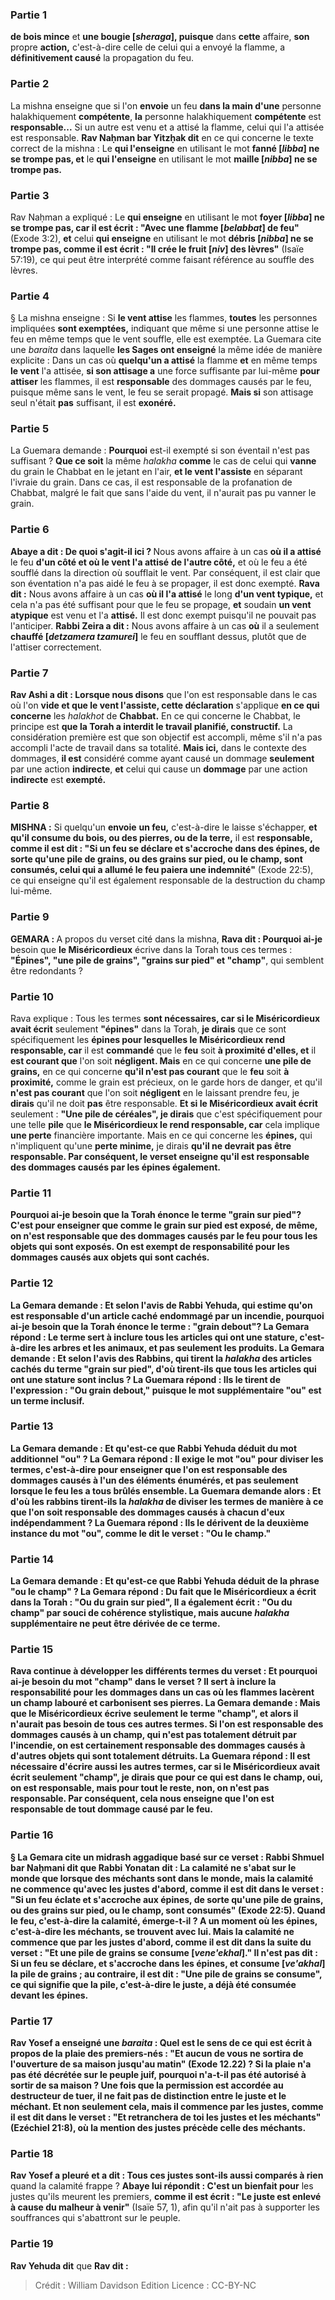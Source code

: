 
### Partie 1
<b>de bois mince</b> et <b>une bougie [<i>sheraga</i>], puisque</b> dans <b>cette</b> affaire, <b>son</b> propre <b>action,</b> c'est-à-dire celle de celui qui a envoyé la flamme, a <b>définitivement causé</b> la propagation du feu.

### Partie 2
La mishna enseigne que si l'on <b>envoie</b> un feu <b>dans la main d'une</b> personne halakhiquement <b>compétente</b>, <b>la</b> personne halakhiquement <b>compétente</b> est <b>responsable...</b> Si un autre est venu et a attisé la flamme, celui qui l'a attisée est responsable. <b>Rav Naḥman bar Yitzḥak dit</b> en ce qui concerne le texte correct de la mishna : Le <b>qui l'enseigne</b> en utilisant le mot <b>fanné [<i>libba</i>] ne se trompe pas, et</b> le <b>qui l'enseigne</b> en utilisant le mot <b>maille [<i>nibba</i>] ne se trompe pas.</b>

### Partie 3
Rav Naḥman a expliqué : Le <b>qui enseigne</b> en utilisant le mot <b>foyer [<i>libba</i>] ne se trompe pas, car il est écrit : "Avec une flamme [<i>belabbat</i>] de feu"</b> (Exode 3:2), <b>et</b> celui <b>qui enseigne</b> en utilisant le mot <b>débris [<i>nibba</i>] ne se trompe pas, comme il est écrit : "Il crée le fruit [<i>niv</i>] des lèvres"</b> (Isaïe 57:19), ce qui peut être interprété comme faisant référence au souffle des lèvres.

### Partie 4
§ La mishna enseigne : Si <b>le vent attise</b> les flammes, <b>toutes</b> les personnes impliquées <b>sont exemptées,</b> indiquant que même si une personne attise le feu en même temps que le vent souffle, elle est exemptée. La Guemara cite une <i>baraita</i> dans laquelle <b>les Sages ont enseigné</b> la même idée de manière explicite : Dans un cas où <b>quelqu'un a attisé</b> la flamme <b>et</b> en même temps <b>le vent</b> l'a attisée, <b>si son attisage a</b> une force suffisante par lui-même <b>pour attiser</b> les flammes, il est <b>responsable</b> des dommages causés par le feu, puisque même sans le vent, le feu se serait propagé. <b>Mais si</b> son attisage seul n'était <b>pas</b> suffisant, il est <b>exonéré.</b>

### Partie 5
La Guemara demande : <b>Pourquoi</b> est-il exempté si son éventail n'est pas suffisant ? <b>Que ce soit</b> la même <i>halakha</i> <b>comme</b> le cas de celui qui <b>vanne</b> du grain le Chabbat en le jetant en l'air, <b>et le vent l'assiste</b> en séparant l'ivraie du grain. Dans ce cas, il est responsable de la profanation de Chabbat, malgré le fait que sans l'aide du vent, il n'aurait pas pu vanner le grain.

### Partie 6
<b>Abaye a dit : De quoi s'agit-il ici ? </b> Nous avons affaire à un cas <b>où il a attisé</b> le feu <b>d'un côté et où le vent l'a attisé</b> <b>de l'autre côté,</b> et où le feu a été soufflé dans la direction où soufflait le vent. Par conséquent, il est clair que son éventation n'a pas aidé le feu à se propager, il est donc exempté. <b>Rava dit :</b> Nous avons affaire à un cas <b>où il l'a attisé</b> le long <b>d'un vent typique,</b> et cela n'a pas été suffisant pour que le feu se propage, <b>et</b> soudain <b>un vent atypique</b> est venu et l'a <b>attisé.</b> Il est donc exempt puisqu'il ne pouvait pas l'anticiper. <b>Rabbi Zeira a dit :</b> Nous avons affaire à un cas <b>où</b> il a seulement <b>chauffé [<i>detzamera tzamurei</i>]</b> le feu en soufflant dessus, plutôt que de l'attiser correctement.

### Partie 7
<b>Rav Ashi a dit : Lorsque nous disons</b> que l'on est responsable dans le cas où l'on <b>vide et que le vent l'assiste, cette déclaration</b> s'applique <b>en ce qui concerne</b> les <i>halakhot</i> de <b>Chabbat.</b> En ce qui concerne le Chabbat, le principe est <b>que la Torah a interdit le <b>travail planifié,</b> constructif.</b> La considération première est que son objectif est accompli, même s'il n'a pas accompli l'acte de travail dans sa totalité. <b>Mais ici,</b> dans le contexte des dommages, <b>il est</b> considéré comme ayant causé un dommage <b>seulement</b> par une action <b>indirecte</b>, <b>et</b> celui qui cause un <b>dommage</b> par une action <b>indirecte</b> est <b>exempté.</b>

### Partie 8
<strong>MISHNA :</strong> Si quelqu'un <b>envoie</b> <b>un feu,</b> c'est-à-dire le laisse s'échapper, <b>et qu'il consume du bois, ou des pierres, ou de la terre,</b> il est <b>responsable, comme il est dit : "Si un feu se déclare et s'accroche dans des épines, de sorte qu'une pile de grains, ou des grains sur pied, ou le champ, sont consumés, celui qui a allumé le feu paiera une indemnité"</b> (Exode 22:5), ce qui enseigne qu'il est également responsable de la destruction du champ lui-même.

### Partie 9
<strong>GEMARA : </strong>A propos du verset cité dans la mishna, <b>Rava dit : Pourquoi ai-je</b> besoin que <b>le Miséricordieux</b> écrive dans la Torah tous ces termes : <b>"Épines", "une pile de grains", "grains sur pied" et "champ"</b>, qui semblent être redondants ?

### Partie 10
Rava explique : Tous les termes <b>sont nécessaires, car si le Miséricordieux avait écrit</b> seulement <b>"épines"</b> dans la Torah, <b>je dirais</b> que ce sont spécifiquement les <b>épines pour lesquelles le Miséricordieux rend responsable, car</b> il est <b>commandé</b> que le <b>feu</b> soit <b>à proximité d'elles, et</b> il <b>est courant que</b> l'on soit <b>négligent. Mais</b> en ce qui concerne <b>une pile de grains,</b> en ce qui concerne <b>qu'il n'est pas courant</b> que le <b>feu</b> soit <b>à proximité,</b> comme le grain est précieux, on le garde hors de danger, et qu'il <b>n'est pas courant</b> que l'on soit <b>négligent</b> en le laissant prendre feu, je <b>dirais</b> qu'il ne doit <b>pas</b> être responsable. <b>Et si le Miséricordieux avait écrit</b> seulement : <b>"Une pile de céréales", je dirais</b> que c'est spécifiquement pour une telle <b>pile</b> que <b>le Miséricordieux le rend responsable, car</b> cela implique <b>une perte</b> financière importante. Mais</b> en ce qui concerne les <b>épines,</b> qui n'impliquent qu'une <b>perte minime,</b> je dirais <b>qu'il ne devrait <b>pas</b> être responsable. Par conséquent, le verset enseigne qu'il est responsable des dommages causés par les épines également.

### Partie 11
<b>Pourquoi ai-je</b> besoin que la Torah énonce le terme <b>"grain sur pied"?</b> C'est pour enseigner que <b>comme le grain sur pied est exposé, de même,</b> on n'est responsable que des dommages causés par le feu <b>pour tous</b> les objets qui sont <b>exposés.</b> On est exempt de responsabilité pour les dommages causés aux objets qui sont cachés.

### Partie 12
La Gemara demande : <b>Et selon</b> l'avis de <b>Rabbi Yehuda, qui estime</b> qu'on est <b>responsable d'un article caché</b> endommagé <b>par un incendie, pourquoi ai-je</b> besoin que la Torah énonce le terme : <b>"grain debout"?</b> La Gemara répond : Le terme sert à <b>inclure tous</b> les articles <b>qui ont une stature,</b> c'est-à-dire les arbres et les animaux, et pas seulement les produits. La Gemara demande : <b>Et</b> selon l'avis des <b>Rabbins,</b> qui tirent la <i>halakha</i> des articles cachés du terme "grain sur pied", <b>d'où tirent-ils</b> que <b>tous</b> les articles <b>qui ont une stature</b> sont <b>inclus ?</b> La Guemara répond : <b>Ils le tirent de</b> l'expression : <b>"Ou grain debout,"</b> puisque le mot supplémentaire "ou" est un terme inclusif.

### Partie 13
La Gemara demande : <b>Et</b> qu'est-ce que <b>Rabbi Yehuda</b> déduit du mot additionnel "ou" ? La Gemara répond : <b>Il exige</b> le mot <b>"ou" pour diviser</b> les termes, c'est-à-dire pour enseigner que l'on est responsable des dommages causés à l'un des éléments énumérés, et pas seulement lorsque le feu les a tous brûlés ensemble. La Guemara demande alors : <b>Et d'où les rabbins</b> tirent-ils la <i>halakha</i> <b>de diviser</b> les termes de manière à ce que l'on soit responsable des dommages causés à chacun d'eux indépendamment ? La Guemara répond : <b>Ils le dérivent de</b> la deuxième instance du mot "ou", comme le dit le verset : <b>"Ou le champ."</b>

### Partie 14
La Gemara demande : <b>Et</b> qu'est-ce que <b>Rabbi Yehuda</b> déduit de la phrase "ou le champ" ? La Gemara répond : <b>Du fait que le Miséricordieux a écrit</b> dans la Torah : <b>"Ou du grain sur pied", Il</b> a également <b>écrit : "Ou du champ"</b> par souci de cohérence stylistique, mais aucune <i>halakha</i> supplémentaire ne peut être dérivée de ce terme.

### Partie 15
Rava continue à développer les différents termes du verset : Et <b>pourquoi ai-je</b> besoin du mot <b>"champ"</b> dans le verset ? Il sert <b>à inclure</b> la responsabilité pour les dommages dans un cas où les flammes <b>lacèrent un champ labouré et carbonisent ses pierres.</b> La Gemara demande : <b>Mais que le Miséricordieux écrive</b> seulement le terme <b>"champ", et</b> alors il n'aurait <b>pas besoin de tous ces</b> autres termes. Si l'on est responsable des dommages causés à un champ, qui n'est pas totalement détruit par l'incendie, on est certainement responsable des dommages causés à d'autres objets qui sont totalement détruits. La Guemara répond : Il est <b>nécessaire</b> d'écrire aussi les autres termes, <b>car si le Miséricordieux</b> avait <b>écrit</b> seulement <b>"champ", je dirais que</b> pour <b>ce qui est dans le champ, oui,</b> on est responsable, mais pour <b>tout le reste, non,</b> on n'est pas responsable. Par conséquent, cela <b>nous enseigne</b> que l'on est responsable de tout dommage causé par le feu.

### Partie 16
§ La Gemara cite un midrash aggadique basé sur ce verset : <b>Rabbi Shmuel bar Naḥmani dit</b> que <b>Rabbi Yonatan dit : La calamité ne s'abat sur le monde que lorsque des méchants</b> sont <b>dans le monde, mais</b> la calamité <b>ne commence qu'avec les justes d'abord, comme il est dit</b> dans le verset : <b>"Si un feu éclate et s'accroche aux épines,</b> de sorte qu'une pile de grains, ou des grains sur pied, ou le champ, sont consumés" (Exode 22:5). <b>Quand le feu,</b> c'est-à-dire la calamité, <b>émerge-t-il ? </b> A un moment <b>où les épines,</b> c'est-à-dire les méchants, <b>se trouvent avec lui. Mais</b> la calamité <b>ne commence que par les justes d'abord, comme il est dit</b> dans la suite du verset : <b>"Et une pile de grains se consume [<i>vene'ekhal</i>]." Il n'est pas dit :</b> Si un feu se déclare, et s'accroche dans les épines, <b>et consume [<i>ve'akhal</i>] la pile de grains ; au contraire,</b> il est dit : <b>"Une pile de grains se consume"</b>, ce qui signifie <b>que</b> la <b>pile,</b> c'est-à-dire le juste, <b>a déjà été consumée</b> devant les épines.

### Partie 17
<b>Rav Yosef a enseigné</b> une <i>baraita</i> : <b>Quel</b> est le sens de ce <b>qui est écrit</b> à propos de la plaie des premiers-nés : <b>"Et aucun de vous ne sortira de l'ouverture de sa maison jusqu'au matin"</b> (Exode 12.22) ? Si la plaie n'a pas été décrétée sur le peuple juif, pourquoi n'a-t-il pas été autorisé à sortir de sa maison ? <b>Une fois que la permission</b> est accordée <b>au destructeur</b> de tuer, <b>il ne fait pas de distinction entre le juste et le méchant. Et non seulement</b> cela, <b>mais il commence par les justes, comme il est dit</b> dans le verset : <b>"Et retranchera de toi les justes et les méchants"</b> (Ezéchiel 21:8), où la mention des justes précède celle des méchants.

### Partie 18
<b>Rav Yosef a pleuré</b> et a dit : <b>Tous ces</b> justes sont-ils aussi comparés à rien</b> quand la calamité frappe ? <b>Abaye lui répondit : C'est un bienfait pour</b> les justes qu'ils meurent les premiers, <b>comme il est écrit : "Le juste est enlevé à cause du malheur à venir"</b> (Isaïe 57, 1), afin qu'il n'ait pas à supporter les souffrances qui s'abattront sur le peuple.

### Partie 19
<b>Rav Yehuda dit</b> que <b>Rav dit :</b>

>Crédit : William Davidson Edition
>Licence : CC-BY-NC